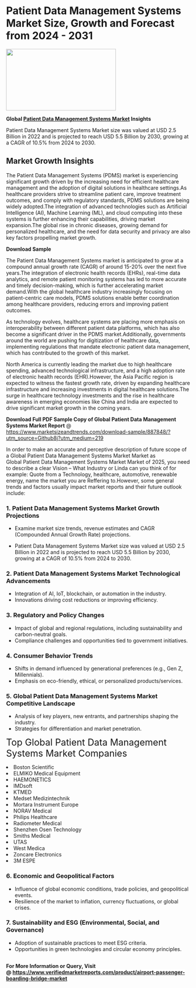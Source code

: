 <H1>Patient Data Management Systems Market Size, Growth and Forecast from 2024 - 2031</H1><img class="aligncenter size-medium wp-image-584254" src="https://thirdeyenews.in/wp-content/uploads/2024/09/Global-Market-Research-300x168.jpeg" alt="" width="300" height="168" /><p><strong>Global&nbsp;<a href="https://www.marketsizeandtrends.com/download-sample/887848/?utm_source=Github8j?utm_medium=219">Patient Data Management Systems Market</a> Insights</strong></p><p>Patient Data Management Systems Market size was valued at USD 2.5 Billion in 2022 and is projected to reach USD 5.5 Billion by 2030, growing at a CAGR of 10.5% from 2024 to 2030.</p><p><h2>Market Growth Insights</h2> <p>The Patient Data Management Systems (PDMS) market is experiencing significant growth driven by the increasing need for efficient healthcare management and the adoption of digital solutions in healthcare settings.As healthcare providers strive to streamline patient care, improve treatment outcomes, and comply with regulatory standards, PDMS solutions are being widely adopted.The integration of advanced technologies such as Artificial Intelligence (AI), Machine Learning (ML), and cloud computing into these systems is further enhancing their capabilities, driving market expansion.The global rise in chronic diseases, growing demand for personalized healthcare, and the need for data security and privacy are also key factors propelling market growth.</p> <p><strong>Download Sample</strong></p> <p>The Patient Data Management Systems market is anticipated to grow at a compound annual growth rate (CAGR) of around 15-20% over the next five years.The integration of electronic health records (EHRs), real-time data analytics, and remote patient monitoring systems has led to more accurate and timely decision-making, which is further accelerating market demand.With the global healthcare industry increasingly focusing on patient-centric care models, PDMS solutions enable better coordination among healthcare providers, reducing errors and improving patient outcomes.</p> <p>As technology evolves, healthcare systems are placing more emphasis on interoperability between different patient data platforms, which has also become a significant driver in the PDMS market.Additionally, governments around the world are pushing for digitization of healthcare data, implementing regulations that mandate electronic patient data management, which has contributed to the growth of this market.</p> <p>North America is currently leading the market due to high healthcare spending, advanced technological infrastructure, and a high adoption rate of electronic health records (EHR).However, the Asia Pacific region is expected to witness the fastest growth rate, driven by expanding healthcare infrastructure and increasing investments in digital healthcare solutions.The surge in healthcare technology investments and the rise in healthcare awareness in emerging economies like China and India are expected to drive significant market growth in the coming years.</p> <p><span class=""><strong>Download Full PDF Sample Copy of Global Patient Data Management Systems Market Report</strong> @ <a href="https://www.marketsizeandtrends.com/download-sample/887848/?utm_source=Github8j?utm_medium=219" target="_blank">https://www.marketsizeandtrends.com/download-sample/887848/?utm_source=Github8j?utm_medium=219</a></span></p><p>In order to make an accurate and perceptive description of future scope of a Global&nbsp;Patient Data Management Systems Market Market as Global&nbsp;Patient Data Management Systems Market Market of 2025, you need to describe a clear Vision &ndash; What Industry or Linda can you think of for example: Quote from a Technology, healthcare, automotive, renewable energy, name the market you are Reffering to.However, some general trends and factors usually impact market reports and their future outlook include:</p><h3>1.&nbsp;<strong>Patient Data Management Systems Market Growth Projections</strong></h3><ul><li>Examine market size trends, revenue estimates and CAGR (Compounded Annual Growth Rate) projections.</li><li><p>Patient Data Management Systems Market size was valued at USD 2.5 Billion in 2022 and is projected to reach USD 5.5 Billion by 2030, growing at a CAGR of 10.5% from 2024 to 2030.</p></li></ul><h3>2.&nbsp;<strong>Patient Data Management Systems Market Technological Advancements</strong></h3><ul><li>Integration of AI, IoT, blockchain, or automation in the industry.</li><li>Innovations driving cost reductions or improving efficiency.</li></ul><h3>3.&nbsp;<strong>Regulatory and Policy Changes</strong></h3><ul><li>Impact of global and regional regulations, including sustainability and carbon-neutral goals.</li><li>Compliance challenges and opportunities tied to government initiatives.</li></ul><h3>4.&nbsp;<strong>Consumer Behavior Trends</strong></h3><ul><li>Shifts in demand influenced by generational preferences (e.g., Gen Z, Millennials).</li><li>Emphasis on eco-friendly, ethical, or personalized products/services.</li></ul><h3>5.&nbsp;<strong>Global Patient Data Management Systems Market Competitive Landscape</strong></h3><ul><li>Analysis of key players, new entrants, and partnerships shaping the industry.</li><li>Strategies for differentiation and market penetration.</li></ul><p data-pm-slice="1 1 []"><span style="color: inherit; font-family: inherit; font-size: 25px;">Top Global Patient Data Management Systems Market Companies</span></p><div class="" data-test-id=""><p><li>Boston Scientific</li><li> ELMIKO Medical Equipment</li><li> HAEMONETICS</li><li> IMDsoft</li><li> KTMED</li><li> Medset Medizintechnik</li><li> Mortara Instrument Europe</li><li> NORAV Medical</li><li> Philips Healthcare</li><li> Radiometer Medical</li><li> Shenzhen Osen Technology</li><li> Smiths Medical</li><li> UTAS</li><li> West Medica</li><li> Zoncare Electronics</li><li> 3M ESPE</li></p></div><h3>6.&nbsp;<strong>Economic and Geopolitical Factors</strong></h3><ul><li>Influence of global economic conditions, trade policies, and geopolitical events.</li><li>Resilience of the market to inflation, currency fluctuations, or global crises.</li></ul><h3>7.&nbsp;<strong>Sustainability and ESG (Environmental, Social, and Governance)</strong></h3><ul><li>Adoption of sustainable practices to meet ESG criteria.</li><li>Opportunities in green technologies and circular economy principles.</li></ul><h2><strong style="font-size: 14px;">For More Information or Query, Visit @&nbsp;</strong><a style="background-color: #ffffff; font-size: 14px;" href="https://www.marketsizeandtrends.com/report/patient-data-management-systems-market-/" target="_blank">https://www.verifiedmarketreports.com/product/airport-passenger-boarding-bridge-market</a></h2>